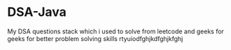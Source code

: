 # DSA-Java


My DSA questions stack which i used to solve from leetcode and geeks for geeks for better problem solving skills
rtyuiodfghjkdfghjkfghj
